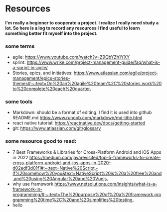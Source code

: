 # Resources

#### I'm really a beginner to cooperate a project. I realize I really need study a lot. So here is a log to record any resources I find useful to learn something better fit myself into the project.

### some terms

- agile: <https://www.youtube.com/watch?v=Z9QbYZh1YXY>
- sprint: <https://www.wrike.com/project-management-guide/faq/what-is-a-sprint-in-agile/>
- Stories, epics, and initiatives: <https://www.atlassian.com/agile/project-management/epics-stories-themes#:~:text=On%20an%20agile%20team%2C%20stories,work%20to%20complete%20each%20quarter.>

### some tools

- Markdown: should be a format of editing. I find it is used into github README.md <https://www.runoob.com/markdown/md-title.html>
- react native tutorial: <https://reactnative.dev/docs/getting-started>
- git: <https://www.atlassian.com/git/glossary>

### some resource good to read:

- 7 Best Frameworks & Libraries for Cross-Platform Android and iOS Apps in 2022
  <https://medium.com/javarevisited/top-5-frameworks-to-create-cross-platform-android-and-ios-apps-in-2020-d02edf3d01f1#:~:text=Native%20Script,-If%20somehow%20you&text=NativeScript%20is%20a%20free%20and,and%20using%20Angular%20and%20Vuejs.>
- why use framework <https://www.netsolutions.com/insights/what-is-a-framework-in-programming/#:~:text=The%20purpose%20of%20a%20framework,programming%20time%2C%20and%20simplifies%20testing.>
- hello
